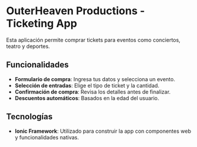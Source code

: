 # OuterHeaven Productions - Ticketing App

Esta aplicación permite comprar tickets para eventos como conciertos, teatro y deportes.

## Funcionalidades

- **Formulario de compra**: Ingresa tus datos y selecciona un evento.
- **Selección de entradas**: Elige el tipo de ticket y la cantidad.
- **Confirmación de compra**: Revisa los detalles antes de finalizar.
- **Descuentos automáticos**: Basados en la edad del usuario.

## Tecnologías

- **Ionic Framework**: Utilizado para construir la app con componentes web y funcionalidades nativas.
